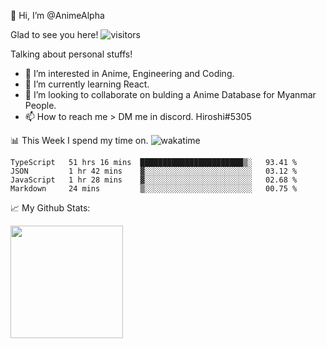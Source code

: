 👋 Hi, I’m @AnimeAlpha

Glad to see you here!  ![visitors](https://visitor-badge.glitch.me/badge?page_id=92675084)

Talking about personal stuffs!
- 👀 I’m interested in Anime, Engineering and Coding.
- 🌱 I’m currently learning React.
- 💞️ I’m looking to collaborate on bulding a Anime Database for Myanmar People.
- 📫 How to reach me > DM me in discord. Hiroshi#5305


📊 This Week I spend my time on. ![wakatime](https://wakatime.com/badge/user/47fa5905-5b5a-4ae7-9f80-05725739cf10.svg)

<!--START_SECTION:waka-->
```text
TypeScript   51 hrs 16 mins  ███████████████████████▒░   93.41 % 
JSON         1 hr 42 mins    ▓░░░░░░░░░░░░░░░░░░░░░░░░   03.12 % 
JavaScript   1 hr 28 mins    ▓░░░░░░░░░░░░░░░░░░░░░░░░   02.68 % 
Markdown     24 mins         ▒░░░░░░░░░░░░░░░░░░░░░░░░   00.75 % 
```
<!--END_SECTION:waka-->


📈 My Github Stats:

<img height="180em" src="https://github-readme-stats.vercel.app/api?username=AnimeAlpha&show_icons=true&hide_border=true&&count_private=true&include_all_commits=true" />

<!---
AnimeAlpha/AnimeAlpha is a ✨ special ✨ repository because its `README.md` (this file) appears on your GitHub profile.
You can click the Preview link to take a look at your changes.
--->

